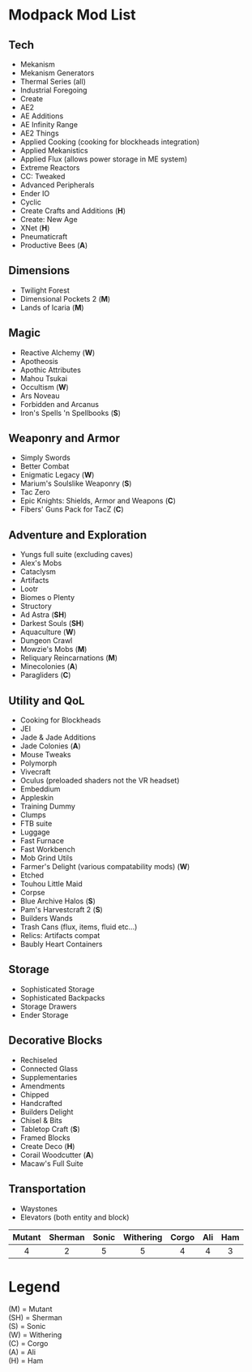 # Modpack Mod List

## Tech
  * Mekanism
  * Mekanism Generators
  * Thermal Series (all)
  * Industrial Foregoing
  * Create
  * AE2
  * AE Additions
  * AE Infinity Range
  * AE2 Things
  * Applied Cooking (cooking for blockheads integration)
  * Applied Mekanistics
  * Applied Flux (allows power storage in ME system)
  * Extreme Reactors
  * CC: Tweaked
  * Advanced Peripherals
  * Ender IO
  * Cyclic
  * Create Crafts and Additions (**H**)
  * Create: New Age
  * XNet (**H**)
  * Pneumaticraft
  * Productive Bees (**A**)

## Dimensions
  * Twilight Forest
  * Dimensional Pockets 2 (**M**)
  * Lands of Icaria (**M**)

## Magic
  * Reactive Alchemy (**W**)
  * Apotheosis
  * Apothic Attributes 
  * Mahou Tsukai
  * Occultism (**W**)
  * Ars Noveau
  * Forbidden and Arcanus
  * Iron's Spells 'n Spellbooks (**S**)

## Weaponry and Armor
  * Simply Swords
  * Better Combat
  * Enigmatic Legacy (**W**)
  * Marium's Soulslike Weaponry (**S**)
  * Tac Zero
  * Epic Knights: Shields, Armor and Weapons (**C**)
  * Fibers' Guns Pack for TacZ (**C**)

## Adventure and Exploration
  * Yungs full suite (excluding caves)
  * Alex's Mobs
  * Cataclysm
  * Artifacts
  * Lootr
  * Biomes o Plenty
  * Structory
  * Ad Astra (**SH**)
  * Darkest Souls (**SH**)
  * Aquaculture (**W**)
  * Dungeon Crawl
  * Mowzie's Mobs (**M**)
  * Reliquary Reincarnations (**M**)
  * Minecolonies (**A**)
  * Paragliders (**C**)

## Utility and QoL
  * Cooking for Blockheads
  * JEI
  * Jade & Jade Additions
  * Jade Colonies (**A**)
  * Mouse Tweaks
  * Polymorph
  * Vivecraft
  * Oculus (preloaded shaders not the VR headset)
  * Embeddium
  * Appleskin
  * Training Dummy
  * Clumps
  * FTB suite
  * Luggage
  * Fast Furnace
  * Fast Workbench
  * Mob Grind Utils
  * Farmer's Delight (various compatability mods) (**W**)
  * Etched
  * Touhou Little Maid
  * Corpse
  * Blue Archive Halos (**S**)
  * Pam's Harvestcraft 2 (**S**)
  * Builders Wands
  * Trash Cans (flux, items, fluid etc...)
  * Relics: Artifacts compat
  * Baubly Heart Containers

## Storage
  * Sophisticated Storage
  * Sophisticated Backpacks
  * Storage Drawers
  * Ender Storage

## Decorative Blocks
  * Rechiseled
  * Connected Glass
  * Supplementaries
  * Amendments
  * Chipped
  * Handcrafted
  * Builders Delight
  * Chisel & Bits
  * Tabletop Craft (**S**)
  * Framed Blocks
  * Create Deco (**H**)
  * Corail Woodcutter (**A**)
  * Macaw's Full Suite

## Transportation
  * Waystones
  * Elevators (both entity and block)

| Mutant | Sherman | Sonic | Withering | Corgo | Ali | Ham |
| :----: | :-----: | :---: | :-------: | :---: | :---: | :---: |
| 4      | 2       | 5     | 5         | 4  | 4  | 3  |

# Legend

(M) = Mutant \
(SH) = Sherman \
(S) = Sonic \
(W) = Withering \
(C) = Corgo \
(A) = Ali \
(H) = Ham
